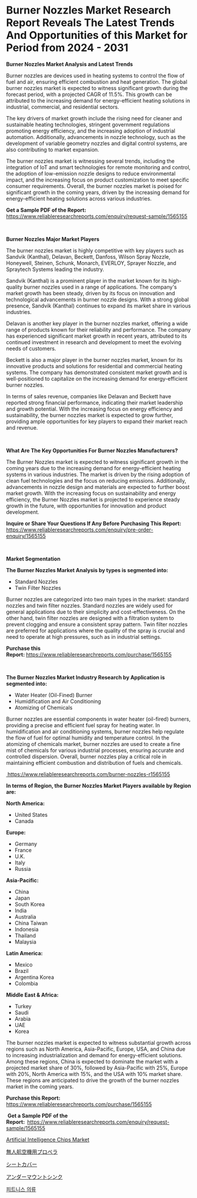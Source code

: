 <p><h1>Burner Nozzles Market Research Report Reveals The Latest Trends And Opportunities of this Market for Period from 2024 - 2031</h1></p><p><strong>Burner Nozzles Market Analysis and Latest Trends</strong></p>
<p><p>Burner nozzles are devices used in heating systems to control the flow of fuel and air, ensuring efficient combustion and heat generation. The global burner nozzles market is expected to witness significant growth during the forecast period, with a projected CAGR of 11.5%. This growth can be attributed to the increasing demand for energy-efficient heating solutions in industrial, commercial, and residential sectors.</p><p>The key drivers of market growth include the rising need for cleaner and sustainable heating technologies, stringent government regulations promoting energy efficiency, and the increasing adoption of industrial automation. Additionally, advancements in nozzle technology, such as the development of variable geometry nozzles and digital control systems, are also contributing to market expansion.</p><p>The burner nozzles market is witnessing several trends, including the integration of IoT and smart technologies for remote monitoring and control, the adoption of low-emission nozzle designs to reduce environmental impact, and the increasing focus on product customization to meet specific consumer requirements. Overall, the burner nozzles market is poised for significant growth in the coming years, driven by the increasing demand for energy-efficient heating solutions across various industries.</p></p>
<p><strong>Get a Sample PDF of the Report:&nbsp;</strong> <a href="https://www.reliableresearchreports.com/enquiry/request-sample/1565155">https://www.reliableresearchreports.com/enquiry/request-sample/1565155</a></p>
<p>&nbsp;</p>
<p><strong>Burner Nozzles Major Market Players</strong></p>
<p><p>The burner nozzles market is highly competitive with key players such as Sandvik (Kanthal), Delavan, Beckett, Danfoss, Wilson Spray Nozzle, Honeywell, Steinen, Schunk, Monarch, EVERLOY, Sprayer Nozzle, and Spraytech Systems leading the industry.</p><p>Sandvik (Kanthal) is a prominent player in the market known for its high-quality burner nozzles used in a range of applications. The company's market growth has been steady, driven by its focus on innovation and technological advancements in burner nozzle designs. With a strong global presence, Sandvik (Kanthal) continues to expand its market share in various industries.</p><p>Delavan is another key player in the burner nozzles market, offering a wide range of products known for their reliability and performance. The company has experienced significant market growth in recent years, attributed to its continued investment in research and development to meet the evolving needs of customers.</p><p>Beckett is also a major player in the burner nozzles market, known for its innovative products and solutions for residential and commercial heating systems. The company has demonstrated consistent market growth and is well-positioned to capitalize on the increasing demand for energy-efficient burner nozzles.</p><p>In terms of sales revenue, companies like Delavan and Beckett have reported strong financial performance, indicating their market leadership and growth potential. With the increasing focus on energy efficiency and sustainability, the burner nozzles market is expected to grow further, providing ample opportunities for key players to expand their market reach and revenue.</p></p>
<p>&nbsp;</p>
<p><strong>What Are The Key Opportunities For Burner Nozzles Manufacturers?</strong></p>
<p><p>The Burner Nozzles market is expected to witness significant growth in the coming years due to the increasing demand for energy-efficient heating systems in various industries. The market is driven by the rising adoption of clean fuel technologies and the focus on reducing emissions. Additionally, advancements in nozzle design and materials are expected to further boost market growth. With the increasing focus on sustainability and energy efficiency, the Burner Nozzles market is projected to experience steady growth in the future, with opportunities for innovation and product development.</p></p>
<p><strong>Inquire or Share Your Questions If Any Before Purchasing This Report:</strong> <a href="https://www.reliableresearchreports.com/enquiry/pre-order-enquiry/1565155">https://www.reliableresearchreports.com/enquiry/pre-order-enquiry/1565155</a></p>
<p>&nbsp;</p>
<p><strong>Market Segmentation</strong></p>
<p><strong>The Burner Nozzles Market Analysis by types is segmented into:</strong></p>
<p><ul><li>Standard Nozzles</li><li>Twin Filter Nozzles</li></ul></p>
<p><p>Burner nozzles are categorized into two main types in the market: standard nozzles and twin filter nozzles. Standard nozzles are widely used for general applications due to their simplicity and cost-effectiveness. On the other hand, twin filter nozzles are designed with a filtration system to prevent clogging and ensure a consistent spray pattern. Twin filter nozzles are preferred for applications where the quality of the spray is crucial and need to operate at high pressures, such as in industrial settings.</p></p>
<p><strong>Purchase this Report:&nbsp;</strong><a href="https://www.reliableresearchreports.com/purchase/1565155">https://www.reliableresearchreports.com/purchase/1565155</a></p>
<p>&nbsp;</p>
<p><strong>The Burner Nozzles Market Industry Research by Application is segmented into:</strong></p>
<p><ul><li>Water Heater (Oil-Fined) Burner</li><li>Humidification and Air Conditioning</li><li>Atomizing of Chemicals</li></ul></p>
<p><p>Burner nozzles are essential components in water heater (oil-fired) burners, providing a precise and efficient fuel spray for heating water. In humidification and air conditioning systems, burner nozzles help regulate the flow of fuel for optimal humidity and temperature control. In the atomizing of chemicals market, burner nozzles are used to create a fine mist of chemicals for various industrial processes, ensuring accurate and controlled dispersion. Overall, burner nozzles play a critical role in maintaining efficient combustion and distribution of fuels and chemicals.</p></p>
<p><a href="https://www.reliableresearchreports.com/burner-nozzles-r1565155">&nbsp;https://www.reliableresearchreports.com/burner-nozzles-r1565155</a></p>
<p><strong>In terms of Region, the Burner Nozzles Market Players available by Region are:</strong></p>
<p>
    <p> <strong> North America: </strong>
        <ul>
            <li>United States</li>
            <li>Canada</li>
        </ul>
        </p> 
    <p> <strong> Europe: </strong>
        <ul>
            <li>Germany</li>
            <li>France</li>
            <li>U.K.</li>
            <li>Italy</li>
            <li>Russia</li>
        </ul>
        </p> 
    <p> <strong> Asia-Pacific: </strong>
        <ul>
            <li>China</li>
            <li>Japan</li>
            <li>South Korea</li>
            <li>India</li>
            <li>Australia</li>
            <li>China Taiwan</li>
            <li>Indonesia</li>
            <li>Thailand</li>
            <li>Malaysia</li>
        </ul>
        </p> 
    <p> <strong> Latin America: </strong>
        <ul>
            <li>Mexico</li>
            <li>Brazil</li>
            <li>Argentina Korea</li>
            <li>Colombia</li>
        </ul>
        </p> 
    <p> <strong> Middle East & Africa: </strong>
        <ul>
            <li>Turkey</li>
            <li>Saudi</li>
            <li>Arabia</li>
            <li>UAE</li>
            <li>Korea</li>
        </ul>
    </p>
    </p>
<p><p>The burner nozzles market is expected to witness substantial growth across regions such as North America, Asia-Pacific, Europe, USA, and China due to increasing industrialization and demand for energy-efficient solutions. Among these regions, China is expected to dominate the market with a projected market share of 30%, followed by Asia-Pacific with 25%, Europe with 20%, North America with 15%, and the USA with 10% market share. These regions are anticipated to drive the growth of the burner nozzles market in the coming years.</p></p>
<p><strong>Purchase this Report: </strong><a href="https://www.reliableresearchreports.com/purchase/1565155">https://www.reliableresearchreports.com/purchase/1565155</a></p>
<p>&nbsp;<strong>Get a Sample PDF of the Report:&nbsp;&nbsp;</strong><a href="https://www.reliableresearchreports.com/enquiry/request-sample/1565155">https://www.reliableresearchreports.com/enquiry/request-sample/1565155</a></p>
<p><strong></strong></p>
<p><p><a href="https://www.linkedin.com/pulse/artificial-intelligence-chips-market-report-reveals-latest-adxac?trackingId=KAGFrhb7KrGQMtzphWox1g%3D%3D">Artificial Intelligence Chips Market</a></p><p><a href="https://medium.com/@alletty768546/uav%E3%83%97%E3%83%AD%E3%83%9A%E3%83%A9%E5%B8%82%E5%A0%B4%E8%A6%8F%E6%A8%A1-%E5%B8%82%E5%A0%B4%E5%B1%95%E6%9C%9B%E3%81%A8%E5%B8%82%E5%A0%B4%E4%BA%88%E6%B8%AC-2024%E5%B9%B4%E3%81%8B%E3%82%892031%E5%B9%B4%E3%81%BE%E3%81%A7-ee58775daaed">無人航空機用プロペラ</a></p><p><a href="https://medium.com/@murraycod1929/%E3%82%B7%E3%83%BC%E3%83%88%E3%82%AB%E3%83%90%E3%83%BC%E5%B8%82%E5%A0%B4-%E5%B8%82%E5%A0%B4%E6%88%90%E9%95%B7%E7%8E%87-%E5%B8%82%E5%A0%B4%E3%83%88%E3%83%AC%E3%83%B3%E3%83%89-%E3%81%8A%E3%82%88%E3%81%B3%E6%88%90%E9%95%B7%E6%88%A6%E7%95%A5%E3%81%B8%E3%81%AE%E6%B4%9E%E5%AF%9F-507bd3ddc048">シートカバー</a></p><p><a href="https://github.com/mcbeesbxa270/Market-Research-Report-List-1/blob/main/485784026742.md">アンダーマウントシンク</a></p><p><a href="https://medium.com/@evo032/%ED%94%BC%ED%8A%B8%EB%8B%88%EC%8A%A4-%EC%9D%98%EB%A5%98-%EC%8B%9C%EC%9E%A5-%EC%A7%80%ED%91%9C-%ED%95%B4%EB%8F%85-%EC%8B%9C%EC%9E%A5-%EC%A0%90%EC%9C%A0%EC%9C%A8-%ED%8A%B8%EB%A0%8C%EB%93%9C-%EB%B0%8F-%EC%84%B1%EC%9E%A5-%ED%8C%A8%ED%84%B4-a0c0b4d971b1">피트니스 의류</a></p></p>